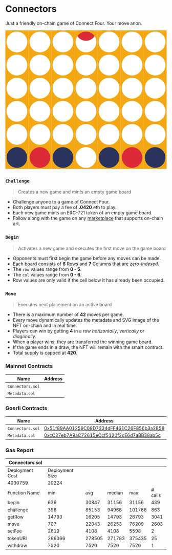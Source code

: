 # Connectors

Just a friendly on-chain game of Connect Four. Your move anon.

<img src="images/board.svg">


### `Challenge`

> Creates a new game and mints an empty game board

- Challenge anyone to a game of Connect Four.
- Both players must pay a fee of **.0420** eth to play.
- Each new game mints an ERC-721 token of an empty game board.
- Follow along with the game on any [marketplace](https://testnets.opensea.io/collection/connectors-v4) that supports on-chain art.

### `Begin`

> Activates a new game and executes the first move on the game board

- Opponents must first begin the game before any moves can be made.
- Each board consists of **6** Rows and **7** Columns that are *zero-indexed*.
- The `row` values range from **0 - 5**.
- The `col` values range from **0 - 6**.
- Row values are only valid if the cell below it has already been occupied.

### `Move`

> Executes next placement on an active board

- There is a maximum number of **42** moves per game.
- Every move dynamically updates the metadata and SVG image of the NFT on-chain and in real time.
- Players can win by getting **4** in a row *horizontally*, *vertically* or *diagonally*.
- When a player wins, they are transferred the winning game board.
- If the game ends in a draw, the NFT will remain with the smart contract.
- Total supply is capped at **420**.


### Mainnet Contracts

| Name                | Address                                                                                                                      |
| ---------------     | ---------------------------------------------------------------------------------------------------------------------------- |
| `Connectors.sol`    | [](https://etherscan.io/address/) |
| `Metadata.sol`      | [](https://etherscan.io/address/) |


### Goerli Contracts

| Name                | Address                                                                                                                      |
| ---------------     | ---------------------------------------------------------------------------------------------------------------------------- |
| `Connectors.sol`    | [0x51f89AA01259C08D7334dFF461C26F856b3a2858](https://goerli.etherscan.io/address/0x51f89AA01259C08D7334dFF461C26F856b3a2858) |
| `Metadata.sol`      | [0xcC37eb7A9aC72615eCcf5120f2cE6d7aBB38ab5c](https://goerli.etherscan.io/address/0xcC37eb7A9aC72615eCcf5120f2cE6d7aBB38ab5c) |


### Gas Report

| Connectors.sol                         |                 |        |        |        |         |
|----------------------------------------|-----------------|--------|--------|--------|---------|
| Deployment Cost                        | Deployment Size |        |        |        |         |
| 4030759                                | 20224           |        |        |        |         |
| Function Name                          | min             | avg    | median | max    | # calls |
| begin                                  | 636             | 30847  | 31156  | 31156  | 439     |
| challenge                              | 398             | 85153  | 94968  | 101768 | 863     |
| getRow                                 | 14793           | 16205  | 14793  | 26793  | 3041    |
| move                                   | 707             | 22043  | 26253  | 76209  | 2603    |
| setFee                                 | 2619            | 4108   | 4108   | 5598   | 2       |
| tokenURI                               | 266066          | 278505 | 271783 | 375435 | 25      |
| withdraw                               | 7520            | 7520   | 7520   | 7520   | 1       |
